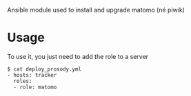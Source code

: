 Ansible module used to install and upgrade matomo (né piwik)

# Usage

To use it, you just need to add the role to a server
```
$ cat deploy_prosody.yml
- hosts: tracker
  roles:
  - role: matomo
```

